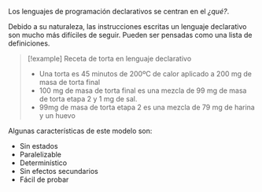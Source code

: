 Los lenguajes de programación declarativos se centran en el *¿qué?*.

Debido a su naturaleza, las instrucciones escritas un lenguaje declarativo son mucho más difíciles de seguir. Pueden ser pensadas como una lista de definiciones.

> [!example] Receta de torta en lenguaje declarativo
> - Una torta es 45 minutos de 200ºC de calor aplicado a 200 mg de masa de torta final
> - 100 mg de masa de torta final es una mezcla de 99 mg de masa de torta etapa 2 y 1 mg de sal.
> - 99mg de masa de torta etapa 2 es una mezcla de 79 mg de harina y un huevo

Algunas características de este modelo son:

- Sin estados
- Paralelizable
- Determinístico
- Sin efectos secundarios
- Fácil de probar
